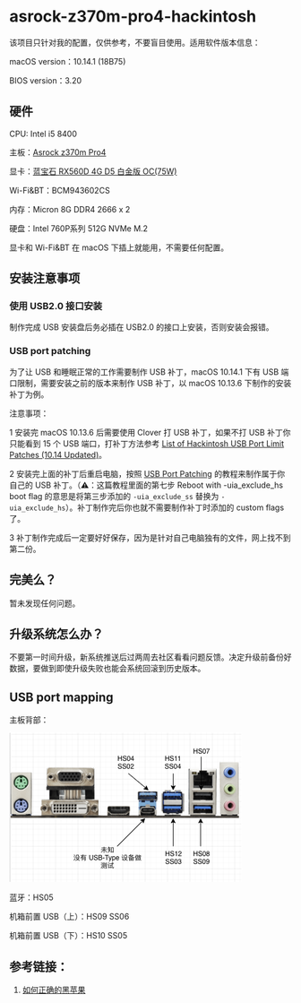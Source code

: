 # asrock-z370m-pro4-hackintosh

该项目只针对我的配置，仅供参考，不要盲目使用。适用软件版本信息：

macOS version：10.14.1 (18B75)

BIOS version：3.20

## 硬件

CPU: Intel i5 8400

主板：[Asrock z370m Pro4](https://www.asrock.com/MB/Intel/Z370M%20Pro4/index.asp)

显卡：[蓝宝石 RX560D 4G D5 白金版 OC(75W)](http://www.sapphiretech.com/productdetial.asp?pid=C12A4F7E-B791-4DDB-8D32-47BB6ACA68BD&lang=chs)

Wi-Fi&BT：BCM943602CS

内存：Micron 8G DDR4 2666 x 2

硬盘：Intel 760P系列 512G NVMe M.2

显卡和 Wi-Fi&BT 在 macOS 下插上就能用，不需要任何配置。

## 安装注意事项

### 使用 USB2.0 接口安装

制作完成 USB 安装盘后务必插在 USB2.0 的接口上安装，否则安装会报错。

### USB port patching

为了让 USB 和睡眠正常的工作需要制作 USB 补丁，macOS 10.14.1 下有 USB 端口限制，需要安装之前的版本来制作 USB 补丁，以 macOS 10.13.6 下制作的安装补丁为例。

注意事项：

1 安装完 macOS 10.13.6 后需要使用 Clover 打 USB 补丁，如果不打 USB 补丁你只能看到 15 个 USB 端口，打补丁方法参考 [List of Hackintosh USB Port Limit Patches (10.14 Updated)](https://hackintosher.com/forums/thread/list-of-hackintosh-usb-port-limit-patches-10-14-updated.467/)。


2 安装完上面的补丁后重启电脑，按照 [USB Port Patching](https://www.tonymacx86.com/threads/release-intel-fb-patcher-v1-6-5.254559/) 的教程来制作属于你自己的 USB 补丁。（⚠️：这篇教程里面的第七步 Reboot with -uia_exclude_hs boot flag 的意思是将第三步添加的 `-uia_exclude_ss` 替换为 `-uia_exclude_hs`）。补丁制作完后你也就不需要制作补丁时添加的 custom flags 了。

3 补丁制作完成后一定要好好保存，因为是针对自己电脑独有的文件，网上找不到第二份。

## 完美么？

暂未发现任何问题。

## 升级系统怎么办？

不要第一时间升级，新系统推送后过两周去社区看看问题反馈。决定升级前备份好数据，要做到即使升级失败也能会系统回滚到历史版本。

## USB port mapping

主板背部：

![port mapping](./images/motherboard-usb-mapping.png)

蓝牙：HS05

机箱前置 USB（上）：HS09 SS06

机箱前置 USB（下）：HS10 SS05

## 参考链接：

1. [如何正确的黑苹果](https://catty-house.blogspot.com/2018/10/hackintosh.html)
